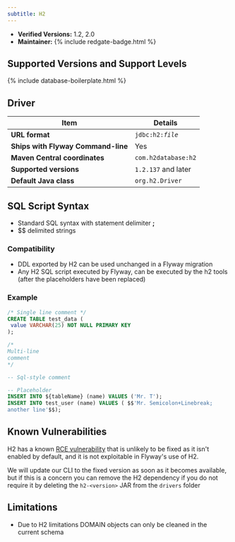 ```yaml
---
subtitle: H2
---
```


- **Verified Versions:** 1.2, 2.0
- **Maintainer:** {% include redgate-badge.html %}

## Supported Versions and Support Levels

{% include database-boilerplate.html %}

## Driver

| Item                               | Details                          |
|------------------------------------|----------------------------------|
| **URL format**                     | <code>jdbc:h2:<i>file</i></code> |
| **Ships with Flyway Command-line** | Yes                              |
| **Maven Central coordinates**      | `com.h2database:h2`              |
| **Supported versions**             | `1.2.137` and later              |
| **Default Java class**             | `org.h2.Driver`                  |


## SQL Script Syntax

- Standard SQL syntax with statement delimiter **;**
- $$ delimited strings

### Compatibility

- DDL exported by H2 can be used unchanged in a Flyway migration
- Any H2 SQL script executed by Flyway, can be executed by the h2 tools (after the placeholders have been replaced)

### Example

```sql
/* Single line comment */
CREATE TABLE test_data (
 value VARCHAR(25) NOT NULL PRIMARY KEY
);

/*
Multi-line
comment
*/

-- Sql-style comment

-- Placeholder
INSERT INTO ${tableName} (name) VALUES ('Mr. T');
INSERT INTO test_user (name) VALUES ( $$'Mr. Semicolon+Linebreak;
another line'$$);
```

## Known Vulnerabilities

H2 has a known [RCE vulnerability](https://security.snyk.io/vuln/SNYK-JAVA-COMH2DATABASE-31685) that is unlikely to be fixed as it isn't enabled by default, and
it is not exploitable in Flyway's use of H2.

We will update our CLI to the fixed version as soon as it becomes available, but if this is a concern you can remove the H2 dependency if you do not require it
by deleting the `h2-<version>` JAR from the `drivers` folder

## Limitations

- Due to H2 limitations DOMAIN objects can only be cleaned in the current schema
